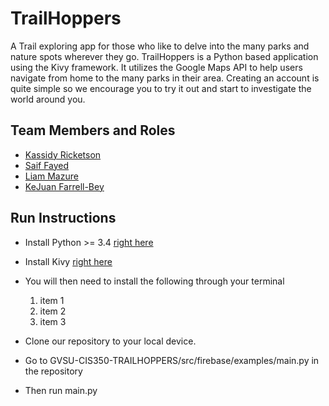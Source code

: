 # TrailHoppers

A Trail exploring app for those who like to delve into the many parks and nature spots wherever they go. TrailHoppers is a Python based application using the Kivy framework. It utilizes the Google Maps API to help users navigate from home to the many parks in their area. Creating an account is quite simple so we encourage you to try it out and start to investigate the world around you.

## Team Members and Roles

* [Kassidy Ricketson](https://github.com/ricketsk/CIS-350-HW2-Ricketson)
* [Saif Fayed](https://github.com/saiffayed/CIS350-HW2-Fayed)
* [Liam Mazure](https://github.com/Mazureli/CIS350-HW2-Mazure)
* [KeJuan Farrell-Bey](https://github.com/kejua/CIS350-HW2-Farrell-Bey)

## Run Instructions

+ Install Python >= 3.4 [right here](https://www.python.org/downloads/)
+ Install Kivy [right here](https://kivy.org/doc/stable/gettingstarted/installation.html)
+ You will then need to install the following through your terminal 
    1) item 1
    2) item 2
    3) item 3

+ Clone our repository to your local device.
+ Go to GVSU-CIS350-TRAILHOPPERS/src/firebase/examples/main.py in the repository
+ Then run main.py 
